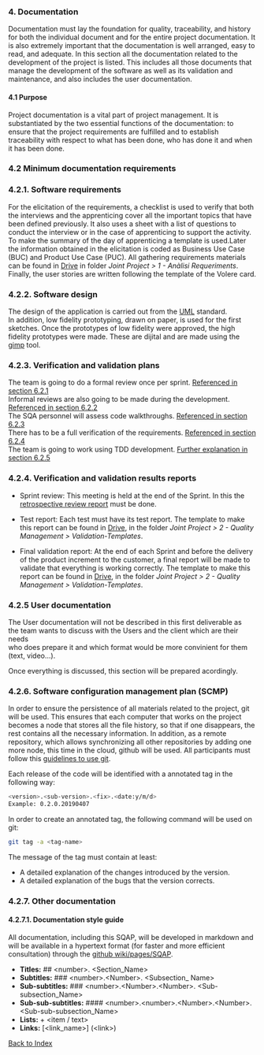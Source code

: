 ### 4. Documentation

Documentation must lay the foundation for quality, traceability, and history for both the individual document and for the entire project documentation.
It is also extremely important that the documentation is well arranged, easy to read, and adequate.
In this section all the documentation related to the development of the project is listed. This includes all those documents that manage the development of the software as well as its validation and maintenance, and also includes the user documentation.


#### 4.1 Purpose

Project documentation is a vital part of project management. It is substantiated by the two essential functions of the documentation: to ensure that the project requirements are fulfilled and to establish traceability with respect to what has been done, who has done it and when it has been done.


### 4.2 Minimum documentation requirements

### 4.2.1. Software requirements

For the elicitation of the requirements, a checklist is used to verify that both the interviews and the apprenticing cover all the important topics that have been defined previously. It also uses a sheet with a list of questions to conduct the interview or in the case of apprenticing to support the activity.
To make the summary of the day of apprenticing a template is used.Later the information obtained in the elicitation is coded as Business Use Case (BUC) and Product Use Case (PUC). All gathering requirements materials can be found in [Drive](https://www.google.com/intl/es_ALL/drive/) in folder  *Joint Project > 1 - Anàlisi Requeriments*.
Finally, the user stories are written following the template of the Volere card.


### 4.2.2. Software design

The design of the application is carried out from the [UML](https://www.uml.org/) standard.  
In addition, low fidelity prototyping, drawn on paper, is used for the first sketches. Once the prototypes of low fidelity were approved, the high fidelity prototypes were made. These are dijital and are made using the [gimp](http://www.gimp.org.es/) tool.


### 4.2.3. Verification and validation plans
The team is going to do a formal review once per sprint. [Referenced in section 6.2.1](./Software-reviews.md)  
Informal reviews are also going to be made during the development. [Referenced in section 6.2.2](./Software-reviews.md)  
The SQA personnel will assess code walkthroughs. [Referenced in section 6.2.3](./Software-reviews.md)  
There has to be a full verification of the requirements. [Referenced in section 6.2.4](./Software-reviews.md)  
The team is going to work using TDD development. [Further explanation in section 6.2.5](./Software-reviews.md)  


### 4.2.4. Verification and validation results reports

+ Sprint review: This meeting is held at the end of the Sprint. In this the <a href="https://github.com/UdL-EPS-ProjectManagement/ProcessModelTheory/blob/master/templates/Sprint_Retrospective_Template.md" target="blank">retrospective review report</a> must be done.

+ Test report: Each test must have its test report. The template to make this report can be found in [Drive](https://www.google.com/intl/es_ALL/drive/), in the folder *Joint Project > 2 - Quality Management > Validation-Templates*.

+ Final validation report: At the end of each Sprint and before the delivery of the product increment to the customer, a final report will be made to validate that everything is working correctly. The template to make this report can be found in [Drive](https://www.google.com/intl/es_ALL/drive/), in the folder *Joint Project > 2 - Quality Management > Validation-Templates*.


### 4.2.5 User documentation

The User documentation will not be described in this first deliverable as\
the team wants to discuss with the Users and the client which are their needs\
who does prepare it and which format would be more convinient for them (text, video...).

Once everything is discussed, this section will be prepared acordingly.

### 4.2.6. Software configuration management plan (SCMP)

In order to ensure the persistence of all materials related to the project, git will be used. This ensures that each computer that works on the project becomes a node that stores all the file history, so that if one disappears, the rest contains all the necessary information. In addition, as a remote repository, which allows synchronizing all other repositories by adding one more node, this time in the cloud, github will be used. All participants must follow this [guidelines to use git](https://github.com/teamoutofbounds/joint-project/blob/SQAP-doc/documentation/procedures/Branching-guidelines.md).

Each release of the code will be identified with a annotated tag in the following way:

```bash
<version>.<sub-version>.<fix>.<date:y/m/d>
Example: 0.2.0.20190407
```

In order to create an annotated tag, the following command will be used on git:

```bash
git tag -a <tag-name>
```

The message of the tag must contain at least:
+ A detailed explanation of the changes introduced by the version.
+ A detailed explanation of the bugs that the version corrects.


### 4.2.7. Other documentation

#### 4.2.7.1. Documentation style guide

All documentation, including this SQAP, will be developed in markdown and will be available in a hypertext format (for faster and more efficient consultation) through the [github wiki/pages/SQAP](https://github.com/teamoutofbounds/joint-project/wiki/SQAP).

+ __Titles:__ ## <number\>. <Section_Name\>  
+ __Subtitles:__ ### <number\>.<Number\>. <Subsection_ Name\>  
+ __Sub-subtitles:__ ### <number\>.<Number\>.<Number\>. <Sub-subsection_Name\>
+ __Sub-sub-subtitles:__ #### <number\>.<number\>.<Number\>.<Number\>. <Sub-sub-subsection_Name\>
+ __Lists:__ + <item / text\>
+ __Links:__ [<link_name\>] (<link\>)  

[Back to Index](./index.md)
